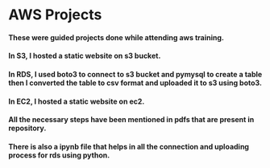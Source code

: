 # AWS Projects

#### These were guided projects done while attending aws training.

#### In S3, I hosted a static website on s3 bucket.

#### In RDS, I used boto3 to connect to s3 bucket and pymysql to create a table then I converted the table to csv format and uploaded it to s3 using boto3.

#### In EC2, I hosted a static website on ec2.

#### All the necessary steps have been mentioned in pdfs that are present in repository.

#### There is also a ipynb file that helps in all the connection and uploading process for rds using python.

